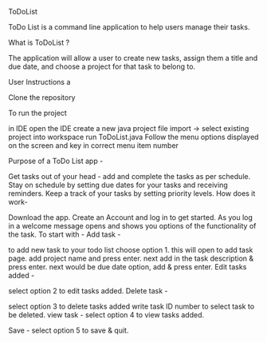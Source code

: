 ToDoList

ToDo List is a command line application to help users manage their tasks.

What is ToDoList ?

The application will allow a user to create new tasks, assign them a title and due date, and choose a project for that task to belong to.

User Instructions a

Clone the repository

To run the project

in IDE
open the IDE
create a new java project
file import -> select existing project into workspace
run ToDoList.java
Follow the menu options displayed on the screen and key in correct menu item number

Purpose of a ToDo List app -

Get tasks out of your head - add and complete the tasks as per schedule.
Stay on schedule by setting due dates for your tasks and receiving reminders.
Keep a track of your tasks by setting priority levels.
How does it work-

Download the app.
Create an Account and log in to get started. As you log in a welcome message opens and shows you options of the functionality of the task.
To start with - Add task -

to add new task to your todo list choose option 1.
this will open to add task page.
add project name and press enter.
next add in the task description & press enter.
next would be due date option, add & press enter.
Edit tasks added -

select option 2 to edit tasks added.
Delete task -

select option 3 to delete tasks added
write task ID number to select task to be deleted.
view task - select option 4 to view tasks added.

Save - select option 5 to save & quit.
